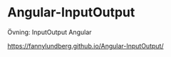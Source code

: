 # Angular-InputOutput
Övning: InputOutput Angular

https://fannylundberg.github.io/Angular-InputOutput/
